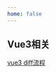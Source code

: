 ```yaml
---
home: false
---
```

## Vue3相关

[vue3 diff流程](https://juejin.cn/post/7324151621297897507)

<style>
@media screen and (min-width: 400px) {
  .theme-default-content:not(.custom) {
    margin-left: 240px;
  }
  .page-meta, .page-nav {
    margin-left: 240px;
  }
}
</style>

